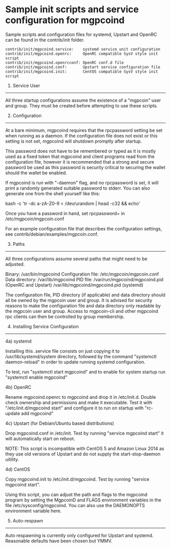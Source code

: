 Sample init scripts and service configuration for mgpcoind
==========================================================

Sample scripts and configuration files for systemd, Upstart and OpenRC
can be found in the contrib/init folder.

    contrib/init/mgpcoind.service:    systemd service unit configuration
    contrib/init/mgpcoind.openrc:     OpenRC compatible SysV style init script
    contrib/init/mgpcoind.openrcconf: OpenRC conf.d file
    contrib/init/mgpcoind.conf:       Upstart service configuration file
    contrib/init/mgpcoind.init:       CentOS compatible SysV style init script

1. Service User
---------------------------------

All three startup configurations assume the existence of a "mgpcoin" user
and group.  They must be created before attempting to use these scripts.

2. Configuration
---------------------------------

At a bare minimum, mgpcoind requires that the rpcpassword setting be set
when running as a daemon.  If the configuration file does not exist or this
setting is not set, mgpcoind will shutdown promptly after startup.

This password does not have to be remembered or typed as it is mostly used
as a fixed token that mgpcoind and client programs read from the configuration
file, however it is recommended that a strong and secure password be used
as this password is security critical to securing the wallet should the
wallet be enabled.

If mgpcoind is run with "-daemon" flag, and no rpcpassword is set, it will
print a randomly generated suitable password to stderr.  You can also
generate one from the shell yourself like this:

bash -c 'tr -dc a-zA-Z0-9 < /dev/urandom | head -c32 && echo'

Once you have a password in hand, set rpcpassword= in /etc/mgpcoin/mgpcoin.conf

For an example configuration file that describes the configuration settings,
see contrib/debian/examples/mgpcoin.conf.

3. Paths
---------------------------------

All three configurations assume several paths that might need to be adjusted.

Binary:              /usr/bin/mgpcoind
Configuration file:  /etc/mgpcoin/mgpcoin.conf
Data directory:      /var/lib/mgpcoind
PID file:            /var/run/mgpcoind/mgpcoind.pid (OpenRC and Upstart)
                     /var/lib/mgpcoind/mgpcoind.pid (systemd)

The configuration file, PID directory (if applicable) and data directory
should all be owned by the mgpcoin user and group.  It is advised for security
reasons to make the configuration file and data directory only readable by the
mgpcoin user and group.  Access to mgpcoin-cli and other mgpcoind rpc clients
can then be controlled by group membership.

4. Installing Service Configuration
-----------------------------------

4a) systemd

Installing this .service file consists on just copying it to
/usr/lib/systemd/system directory, followed by the command
"systemctl daemon-reload" in order to update running systemd configuration.

To test, run "systemctl start mgpcoind" and to enable for system startup run
"systemctl enable mgpcoind"

4b) OpenRC

Rename mgpcoind.openrc to mgpcoind and drop it in /etc/init.d.  Double
check ownership and permissions and make it executable.  Test it with
"/etc/init.d/mgpcoind start" and configure it to run on startup with
"rc-update add mgpcoind"

4c) Upstart (for Debian/Ubuntu based distributions)

Drop mgpcoind.conf in /etc/init.  Test by running "service mgpcoind start"
it will automatically start on reboot.

NOTE: This script is incompatible with CentOS 5 and Amazon Linux 2014 as they
use old versions of Upstart and do not supply the start-stop-daemon uitility.

4d) CentOS

Copy mgpcoind.init to /etc/init.d/mgpcoind. Test by running "service mgpcoind start".

Using this script, you can adjust the path and flags to the mgpcoind program by
setting the MgpcoinD and FLAGS environment variables in the file
/etc/sysconfig/mgpcoind. You can also use the DAEMONOPTS environment variable here.

5. Auto-respawn
-----------------------------------

Auto respawning is currently only configured for Upstart and systemd.
Reasonable defaults have been chosen but YMMV.
